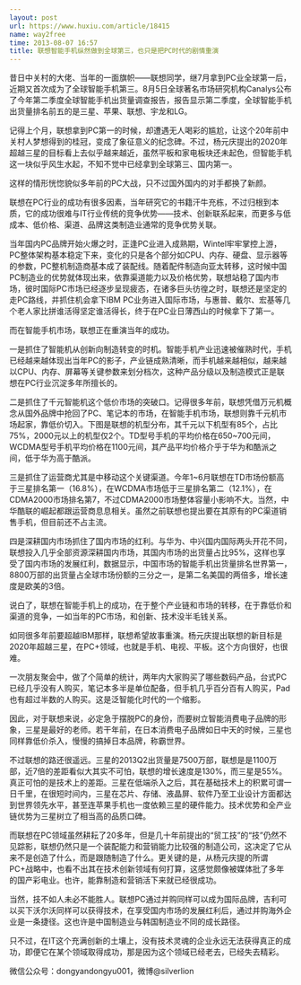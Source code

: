 ```yaml
---
layout: post
url: https://www.huxiu.com/article/18415
name: way2free
time: 2013-08-07 16:57
title: 联想智能手机纵然做到全球第三，也只是把PC时代的剧情重演
---
```

昔日中关村的大佬、当年的一面旗帜——联想同学，继7月拿到PC业全球第一后，近期又首次成为了全球智能手机第三。8月5日全球著名市场研究机构Canalys公布了今年第二季度全球智能手机出货量调查报告，报告显示第二季度，全球智能手机出货量排名前五的是三星、苹果、联想、宇龙和LG。

记得上个月，联想拿到PC第一的时候，却遭遇无人喝彩的尴尬，让这个20年前中关村人梦想得到的桂冠，变成了象征意义的纪念碑。不过，杨元庆提出的2020年超越三星的目标看上去似乎越来越近，虽然平板和家电板块还未起色，但智能手机这一块似乎风生水起，不知不觉中已经拿到全球第三、国内第一。

这样的情形恍惚貌似多年前的PC大战，只不过国外国内的对手都换了新颜。

联想在PC行业的成功有很多因素，当年研究它的书籍汗牛充栋，不过归根到本质，它的成功很难与IT行业传统的竞争优势——技术、创新联系起来，而更多与低成本、低价格、渠道、品牌这类制造业通常的竞争优势关联。

当年国内PC品牌开始火爆之时，正逢PC业进入成熟期，Wintel牢牢掌控上游，PC整体架构基本稳定下来，变化的只是各个部分如CPU、内存、硬盘、显示器等的参数，PC整机制造商基本成了装配线。随着配件制造向亚太转移，这时候中国PC制造业的优势就体现出来，依靠渠道能力以及价格优势，联想站稳了国内市场，彼时国际PC市场已经逐步呈现疲态，在诸多巨头彷徨之时，联想还是坚定的走PC路线，并抓住机会拿下IBM PC业务进入国际市场，与惠普、戴尔、宏基等几个老人家比拼谁活得坚定谁活得长，终于在PC业日薄西山的时候拿下了第一。

而在智能手机市场，联想正在重演当年的成功。

一是抓住了智能机从创新向制造转变的时机。智能手机产业迅速被催熟时代，手机已经越来越体现出当年PC的影子，产业链成熟清晰，而手机越来越相似，越来越以CPU、内存、屏幕等关键参数来划分档次，这种产品分级以及制造模式正是联想在PC行业沉淀多年所擅长的。

二是抓住了千元智能机这个低价市场的突破口。记得很多年前，联想凭借万元机概念从国外品牌中抢回了PC、笔记本的市场，在智能手机市场，联想则靠千元机市场起家，靠低价切入。下图是联想的机型分布，其千元以下机型有85个，占比75%，2000元以上的机型仅2个。TD型号手机的平均价格在650~700元间，WCDMA型号手机平均价格在1100元间，其产品平均价格介乎于华为和酷派之间，低于华为高于酷派。

三是抓住了运营商尤其是中移动这个关键渠道。今年1~6月联想在TD市场份额高于三星排名第一（16.8%），在WCDMA市场低于三星排名第二（12.1%），在CDMA2000市场排名第7，不过CDMA2000市场整体容量小影响不大。当然，中华酷联的崛起都跟运营商息息相关。虽然之前联想也提出要在其原有的PC渠道销售手机，但目前还不占主流。

四是深耕国内市场抓住了国内市场的红利。与华为、中兴国内国际两头开花不同，联想投入几乎全部资源深耕国内市场，其国内市场的出货量占比95%，这样也享受了国内市场的发展红利，数据显示，中国市场的智能手机出货量排名世界第一，8800万部的出货量占全球市场份额的三分之一，是第二名美国的两倍多，增长速度是欧美的3倍。

说白了，联想在智能手机上的成功，在于整个产业链和市场的转移，在于靠低价和渠道的竞争，一如当年的PC市场，和创新、技术没半毛钱关系。

如同很多年前要超越IBM那样，联想希望故事重演。杨元庆提出联想的新目标是2020年超越三星，在PC+领域，也就是手机、电视、平板。这个方向很好，也很难。

一次朋友聚会中，做了个简单的统计，两年内大家购买了哪些数码产品，台式PC已经几乎没有人购买，笔记本多半是单位配备，但手机几乎百分百有人购买，Pad也有超过半数的人购买。这是泛智能化时代的一个缩影。

因此，对于联想来说，必定急于摆脱PC的身份，而要树立智能消费电子品牌的形象，三星是最好的老师。若干年前，在日本消费电子品牌如日中天的时候，三星也同样靠低价杀入，慢慢的搞掉日本品牌，称霸世界。

不过联想的路还很遥远。三星的2013Q2出货量是7500万部，联想是是1100万部，近7倍的差距看似大其实不可怕，联想的增长速度是130%，而三星是55%。真正可怕的是技术上的差距。三星在低端杀入之后，其在基础技术上的积累可谓一日千里，在很短时间内，三星在芯片、存储、液晶屏、软件乃至工业设计方面都达到世界领先水平，甚至连苹果手机也一度依赖三星的硬件能力。技术优势和全产业链优势为三星树立了相当高的品质口碑。

而联想在PC领域虽然耕耘了20多年，但是几十年前提出的“贸工技”的“技”仍然不见踪影，联想仍然只是一个装配能力和营销能力比较强的制造公司，这决定了它从来不是创造了什么，而是跟随制造了什么。更关键的是，从杨元庆提的所谓PC+战略中，也看不出其在技术创新领域有何打算，这感觉颇像被媒体批了多年的国产彩电业。也许，能靠制造和营销活下来就已经很成功。

当然，技不如人未必不能胜人。联想PC通过并购同样可以成为国际品牌，吉利可以买下沃尔沃同样可以获得技术，在享受国内市场的发展红利后，通过并购海外企业是一条捷径。这也许是中国制造业与韩国制造业不同的成长路径。

只不过，在IT这个充满创新的土壤上，没有技术灵魂的企业永远无法获得真正的成功，即便它在某个领域取得成功，那是因为这个领域已经老去，已经失去精彩。

微信公众号：dongyandongyu001，微博@silverlion

